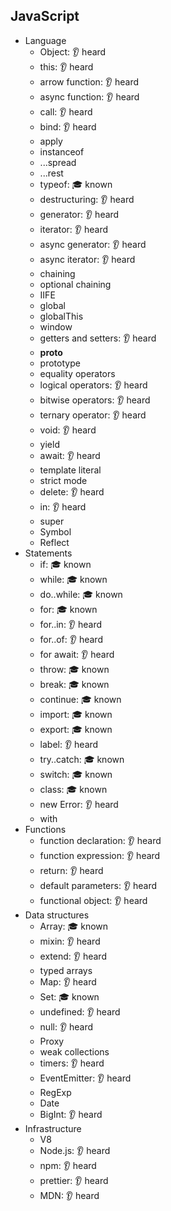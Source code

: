 ## JavaScript

- Language
  - Object: 👂 heard
  - this: 👂 heard
  - arrow function: 👂 heard
  - async function: 👂 heard
  - call: 👂 heard
  - bind: 👂 heard
  - apply
  - instanceof
  - ...spread
  - ...rest
  - typeof: 🎓 known
  - destructuring: 👂 heard
  - generator: 👂 heard
  - iterator: 👂 heard
  - async generator: 👂 heard
  - async iterator: 👂 heard
  - chaining
  - optional chaining
  - IIFE
  - global
  - globalThis
  - window
  - getters and setters: 👂 heard
  - __proto__
  - prototype
  - equality operators
  - logical operators: 👂 heard
  - bitwise operators: 👂 heard
  - ternary operator: 👂 heard
  - void: 👂 heard
  - yield
  - await: 👂 heard
  - template literal
  - strict mode
  - delete: 👂 heard
  - in: 👂 heard
  - super
  - Symbol
  - Reflect
- Statements
  - if: 🎓 known
  - while: 🎓 known
  - do..while: 🎓 known
  - for: 🎓 known
  - for..in: 👂 heard
  - for..of: 👂 heard
  - for await: 👂 heard
  - throw: 🎓 known
  - break: 🎓 known
  - continue: 🎓 known
  - import: 🎓 known
  - export: 🎓 known
  - label: 👂 heard
  - try..catch: 🎓 known
  - switch: 🎓 known
  - class: 🎓 known
  - new Error: 👂 heard
  - with
- Functions
  - function declaration: 👂 heard
  - function expression: 👂 heard
  - return: 👂 heard
  - default parameters: 👂 heard
  - functional object: 👂 heard
- Data structures
  - Array: 🎓 known
  - mixin: 👂 heard
  - extend: 👂 heard
  - typed arrays
  - Map: 👂 heard
  - Set: 🎓 known
  - undefined: 👂 heard
  - null: 👂 heard
  - Proxy
  - weak collections
  - timers: 👂 heard
  - EventEmitter: 👂 heard
  - RegExp
  - Date
  - BigInt: 👂 heard
- Infrastructure
  - V8
  - Node.js: 👂 heard
  - npm: 👂 heard
  - prettier: 👂 heard
  - MDN: 👂 heard

